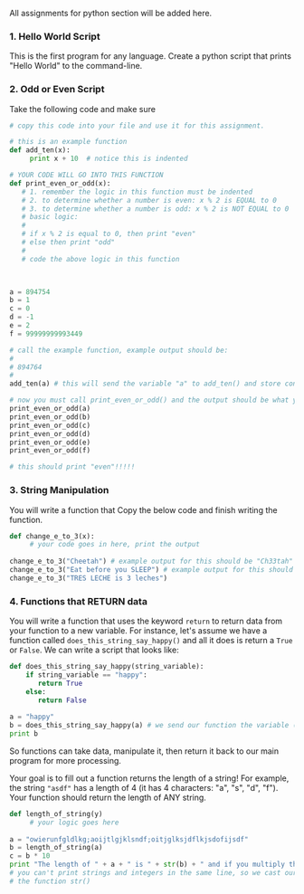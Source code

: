 All assignments for python section will be added here.

### 1. Hello World Script
This is the first program for any language. Create a python script that prints "Hello World" to the command-line.

### 2. Odd or Even Script 
Take the following code and make sure
```python
# copy this code into your file and use it for this assignment.

# this is an example function
def add_ten(x):
     print x + 10  # notice this is indented

# YOUR CODE WILL GO INTO THIS FUNCTION
def print_even_or_odd(x):
   # 1. remember the logic in this function must be indented
   # 2. to determine whether a number is even: x % 2 is EQUAL to 0
   # 3. to determine whether a number is odd: x % 2 is NOT EQUAL to 0
   # basic logic:
   #
   # if x % 2 is equal to 0, then print "even"
   # else then print "odd"
   #
   # code the above logic in this function
   


a = 894754
b = 1
c = 0
d = -1
e = 2
f = 99999999993449

# call the example function, example output should be:
#
# 894764
# 
add_ten(a) # this will send the variable "a" to add_ten() and store contents of "a" into "x" and then do the operation

# now you must call print_even_or_odd() and the output should be what you expect
print_even_or_odd(a)
print_even_or_odd(b)
print_even_or_odd(c)
print_even_or_odd(d)
print_even_or_odd(e)
print_even_or_odd(f)

# this should print "even"!!!!!
```

### 3. String Manipulation
You will write a function that Copy the below code and finish writing the function.
```python
def change_e_to_3(x):
     # your code goes in here, print the output
     
change_e_to_3("Cheetah") # example output for this should be "Ch33tah"
change_e_to_3("Eat before you SLEEP") # example output for this should be "3at b3for3 you SL33P" notice the uppercase handling
change_e_to_3("TRES LECHE is 3 leches") 
```

### 4. Functions that RETURN data
You will write a function that uses the keyword ```return``` to return data from your function to a new variable. For instance, let's assume we have a function called ```does_this_string_say_happy()``` and all it does is return a ```True``` or ```False```. We can write a script that looks like:
```python
def does_this_string_say_happy(string_variable):
    if string_variable == "happy":
       return True
    else:
       return False
       
a = "happy"
b = does_this_string_say_happy(a) # we send our function the variable (a) which contains the STRING data "happy"
print b
```
So functions can take data, manipulate it, then return it back to our main program for more processing.

Your goal is to fill out a function returns the length of a string! For example, the string ```"asdf"``` has a length of 4 (it has 4 characters: "a", "s", "d", "f"). Your function should return the length of ANY string.
```python 
def length_of_string(y)
     # your logic goes here
     
a = "owierunfgldlkg;aoijtlgjklsndf;oitjglksjdflkjsdofijsdf"
b = length_of_string(a)
c = b * 10
print "The length of " + a + " is " + str(b) + " and if you multiply that by 10 then you get " + str(c) 
# you can't print strings and integers in the same line, so we cast our integers stored in (a) and (c) to be strings with
# the function str()
```
